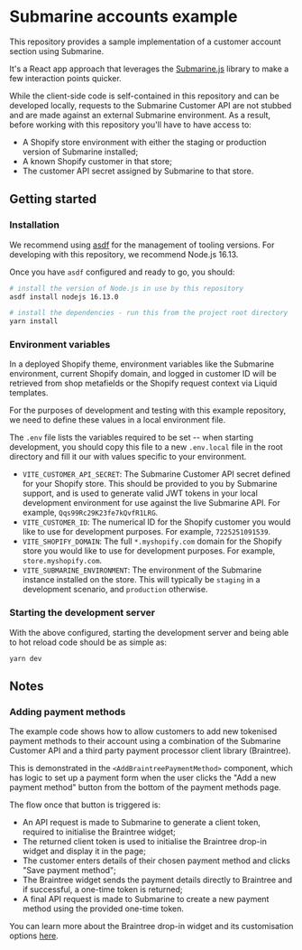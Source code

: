 # Submarine accounts example
This repository provides a sample implementation of a customer account section using Submarine.

It's a React app approach that leverages the [Submarine.js](https://github.com/submarine/submarine-js) library to make
a few interaction points quicker.

While the client-side code is self-contained in this repository and can be developed locally, requests to the Submarine
Customer API are not stubbed and are made against an external Submarine environment. As a result, before working with
this repository you'll have to have access to:

* A Shopify store environment with either the staging or production version of Submarine installed;
* A known Shopify customer in that store;
* The customer API secret assigned by Submarine to that store.

## Getting started

### Installation
We recommend using [asdf](https://github.com/asdf-vm/asdf) for the management of tooling versions. For developing with
this repository, we recommend Node.js 16.13.

Once you have `asdf` configured and ready to go, you should:

```bash
# install the version of Node.js in use by this repository
asdf install nodejs 16.13.0

# install the dependencies - run this from the project root directory
yarn install
```

### Environment variables
In a deployed Shopify theme, environment variables like the Submarine environment, current Shopify domain, and logged
in customer ID will be retrieved from shop metafields or the Shopify request context via Liquid templates.

For the purposes of development and testing with this example repository, we need to define these values in a local
environment file.

The `.env` file lists the variables required to be set -- when starting development, you should copy this file to a new
`.env.local` file in the root directory and fill it our with values specific to your environment.

* `VITE_CUSTOMER_API_SECRET`: The Submarine Customer API secret defined for your Shopify store. This should be provided
  to you by Submarine support, and is used to generate valid JWT tokens in your local development environment for use
  against the live Submarine API. For example, `Qqs99Rc29K23fe7kQvfR1LRG`.
* `VITE_CUSTOMER_ID`: The numerical ID for the Shopify customer you would like to use for development purposes. For
  example, `7225251091539`.
* `VITE_SHOPIFY_DOMAIN`: The full `*.myshopify.com` domain for the Shopify store you would like to use for development
  purposes. For example, `store.myshopify.com`.
* `VITE_SUBMARINE_ENVIRONMENT`: The environment of the Submarine instance installed on the store. This will typically
  be `staging` in a development scenario, and `production` otherwise.

### Starting the development server
With the above configured, starting the development server and being able to hot reload code should be as simple as:

```
yarn dev
```

## Notes

### Adding payment methods
The example code shows how to allow customers to add new tokenised payment methods to their account using a combination
of the Submarine Customer API and a third party payment processor client library (Braintree).

This is demonstrated in the `<AddBraintreePaymentMethod>` component, which has logic to set up a payment form when the
user clicks the "Add a new payment method" button from the bottom of the payment methods page.

The flow once that button is triggered is:

* An API request is made to Submarine to generate a client token, required to initialise the Braintree widget;
* The returned client token is used to initialise the Braintree drop-in widget and display it in the page;
* The customer enters details of their chosen payment method and clicks "Save payment method";
* The Braintree widget sends the payment details directly to Braintree and if successful, a one-time token is returned;
* A final API request is made to Submarine to create a new payment method using the provided one-time token.

You can learn more about the Braintree drop-in widget and its customisation options [here](https://developer.paypal.com/braintree/docs/guides/drop-in/customization/javascript/v3/).
